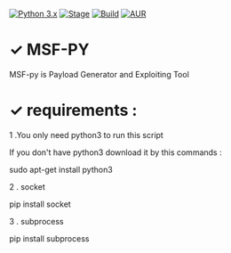 [![Python 3.x](https://img.shields.io/badge/python-3.x-blue.svg)]()
[![Stage](https://img.shields.io/badge/Release-Stable-brightgreen.svg)]()
[![Build](https://img.shields.io/badge/Supported_OS-Ubuntu,Kali,Mint,Parrot-blue,Windows,Android.svg)]()
[![AUR](https://img.shields.io/aur/license/yaourt.svg)]()
# ✓ MSF-PY
MSF-py is Payload Generator and Exploiting Tool
# ✓ requirements :
1 .You only need python3 to run this script

If you don't have python3 download it by this commands :

sudo apt-get install python3

2 . socket

pip install socket

3 . subprocess

pip install subprocess



